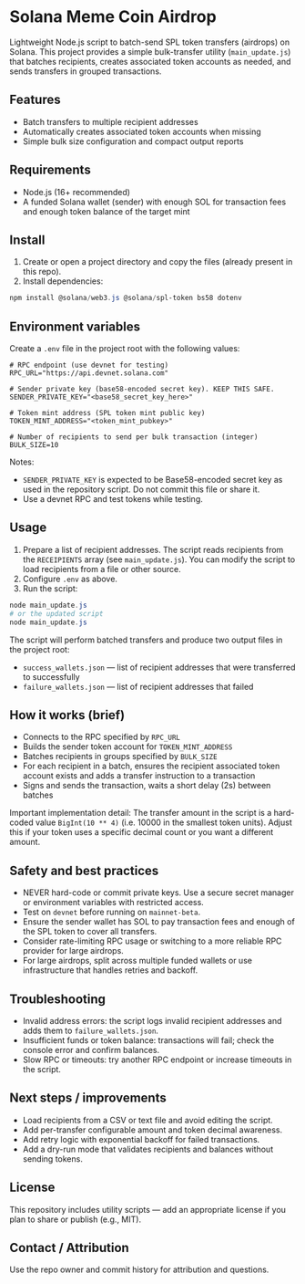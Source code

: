 # Solana Meme Coin Airdrop

Lightweight Node.js script to batch-send SPL token transfers (airdrops) on Solana. This project provides a simple bulk-transfer utility (`main_update.js`) that batches recipients, creates associated token accounts as needed, and sends transfers in grouped transactions.

## Features
- Batch transfers to multiple recipient addresses
- Automatically creates associated token accounts when missing
- Simple bulk size configuration and compact output reports

## Requirements
- Node.js (16+ recommended)
- A funded Solana wallet (sender) with enough SOL for transaction fees and enough token balance of the target mint

## Install

1. Create or open a project directory and copy the files (already present in this repo).
2. Install dependencies:

```powershell
npm install @solana/web3.js @solana/spl-token bs58 dotenv
```

## Environment variables
Create a `.env` file in the project root with the following values:

```env
# RPC endpoint (use devnet for testing)
RPC_URL="https://api.devnet.solana.com"

# Sender private key (base58-encoded secret key). KEEP THIS SAFE.
SENDER_PRIVATE_KEY="<base58_secret_key_here>"

# Token mint address (SPL token mint public key)
TOKEN_MINT_ADDRESS="<token_mint_pubkey>"

# Number of recipients to send per bulk transaction (integer)
BULK_SIZE=10
```

Notes:
- `SENDER_PRIVATE_KEY` is expected to be Base58-encoded secret key as used in the repository script. Do not commit this file or share it.
- Use a devnet RPC and test tokens while testing.

## Usage

1. Prepare a list of recipient addresses. The script reads recipients from the `RECEIPIENTS` array (see `main_update.js`). You can modify the script to load recipients from a file or other source.
2. Configure `.env` as above.
3. Run the script:

```powershell
node main_update.js
# or the updated script
node main_update.js
```

The script will perform batched transfers and produce two output files in the project root:
- `success_wallets.json` — list of recipient addresses that were transferred to successfully
- `failure_wallets.json` — list of recipient addresses that failed

## How it works (brief)
- Connects to the RPC specified by `RPC_URL`
- Builds the sender token account for `TOKEN_MINT_ADDRESS`
- Batches recipients in groups specified by `BULK_SIZE`
- For each recipient in a batch, ensures the recipient associated token account exists and adds a transfer instruction to a transaction
- Signs and sends the transaction, waits a short delay (2s) between batches

Important implementation detail: The transfer amount in the script is a hard-coded value `BigInt(10 ** 4)` (i.e. 10000 in the smallest token units). Adjust this if your token uses a specific decimal count or you want a different amount.

## Safety and best practices
- NEVER hard-code or commit private keys. Use a secure secret manager or environment variables with restricted access.
- Test on `devnet` before running on `mainnet-beta`.
- Ensure the sender wallet has SOL to pay transaction fees and enough of the SPL token to cover all transfers.
- Consider rate-limiting RPC usage or switching to a more reliable RPC provider for large airdrops.
- For large airdrops, split across multiple funded wallets or use infrastructure that handles retries and backoff.

## Troubleshooting
- Invalid address errors: the script logs invalid recipient addresses and adds them to `failure_wallets.json`.
- Insufficient funds or token balance: transactions will fail; check the console error and confirm balances.
- Slow RPC or timeouts: try another RPC endpoint or increase timeouts in the script.

## Next steps / improvements
- Load recipients from a CSV or text file and avoid editing the script.
- Add per-transfer configurable amount and token decimal awareness.
- Add retry logic with exponential backoff for failed transactions.
- Add a dry-run mode that validates recipients and balances without sending tokens.

## License
This repository includes utility scripts — add an appropriate license if you plan to share or publish (e.g., MIT).

## Contact / Attribution
Use the repo owner and commit history for attribution and questions.
